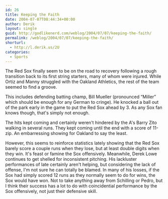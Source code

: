 ```yaml
---
id: 26
title: Keeping the Faith
date: 2004-07-07T08:44:34+00:00
author: Derik
layout: single
guid: http://godlikenerd.com/weblog/2004/07/07/keeping-the-faith/
permalink: /weblog/2004/07/07/keeping-the-faith/
shorturl:
  - http://l.derik.us/2U
categories:
  - Sports
---
```

The Red Sox finally seem to be on the road to recovery following a rough transition back to its first string starters, many of whom were injured. While Ortiz and Manny struggled with the Oakland Athletics, the rest of the team seemed to find a groove.

This includes defending batting champ, Bill Mueller (pronounced &#8220;Miller&#8221; which should be enough for any German to cringe). He knocked a ball out of the park early in the game to put the Red Sox ahead by 3. As any Sox fan knows though, that's simply not enough.

The hits kept coming and certainly weren't hindered by the A's Barry Zito walking in several runs. They kept coming until the end with a score of 11-zip. An embarressing showing for Oakland to say the least.

However, this seems to reinforce statistics lately showing that the Red Sox barely score a couple runs when they lose, but at least double digits when they win. It's feast or famine the Sox offensively. Meanwhile, Derek Lowe continues to get shelled for inconsistent pitching. His lackluster performances of late certainly aren't helping, but considering the lack of offense, I'm not sure he can totally be blamed. In many of his losses, if the Sox had simply scored 12 runs as they normally seem to do for wins, the Sox would have won. Not to take anything away from Schilling or Pedro, but I think their success has a lot to do with coincidential performance by the Sox offensively, not just their defensive skill.